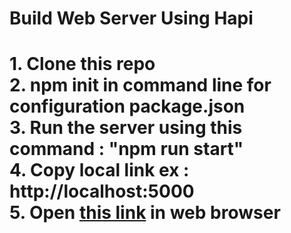 <h1>Build Web Server Using Hapi<h1>
  1. Clone this repo<br>
  2. npm init in command line for configuration package.json<br>
  3. Run the server using this command : "npm run start"<br>
  4. Copy local link ex : http://localhost:5000<br>
  5. Open <a href="http://notesapp-v1.dicodingacademy.com/">this link</a> in web browser<br>
  
